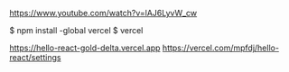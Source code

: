 https://www.youtube.com/watch?v=lAJ6LyvW_cw

$ npm install -global vercel
$ vercel


https://hello-react-gold-delta.vercel.app 
https://vercel.com/mpfdj/hello-react/settings
